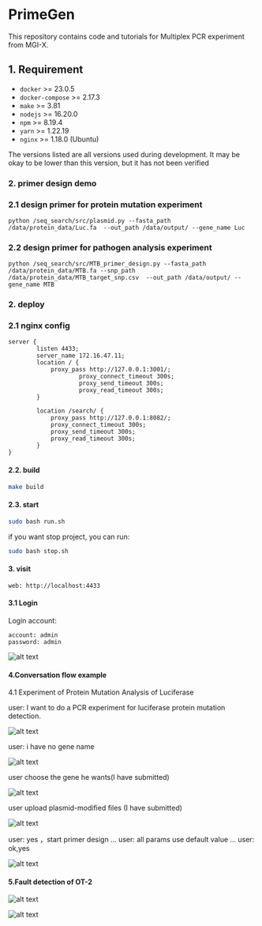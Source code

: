# PrimeGen
This repository contains code and tutorials for Multiplex  PCR experiment from MGI-X.

## 1. Requirement

- `docker` >= 23.0.5
- `docker-compose` >= 2.17.3
- `make` >= 3.81
- `nodejs` >= 16.20.0
- `npm` >= 8.19.4
- `yarn` >= 1.22.19
- `nginx` >= 1.18.0 (Ubuntu)

The versions listed are all versions used during development. It may be okay to be lower than this version, but it has not been verified


### 2. primer design demo


### 2.1 design primer for protein mutation experiment

    python /seq_search/src/plasmid.py --fasta_path /data/protein_data/Luc.fa  --out_path /data/output/ --gene_name Luc
### 2.2 design primer for pathogen analysis experiment

    python /seq_search/src/MTB_primer_design.py --fasta_path /data/protein_data/MTB.fa --snp_path /data/protein_data/MTB_target_snp.csv  --out_path /data/output/ --gene_name MTB









### 2. deploy

### 2.1 nginx config
```
server {
        listen 4433;
        server_name 172.16.47.11;
		location / {
			proxy_pass http://127.0.0.1:3001/;
					proxy_connect_timeout 300s;
					proxy_send_timeout 300s;
					proxy_read_timeout 300s;
		}	

		location /search/ {
			proxy_pass http://127.0.0.1:8082/;
			proxy_connect_timeout 300s;
			proxy_send_timeout 300s;
			proxy_read_timeout 300s;
		}	
}

```

#### 2.2. build

```bash
make build
```

#### 2.3. start

```bash
sudo bash run.sh
```

if you want stop project, you can run:
```bash
sudo bash stop.sh
```


#### 3. visit

```
web: http://localhost:4433
```
#### 3.1 Login 
Login account:

```
account: admin
password: admin
```
![alt text](./docs/login.jpg)

#### 

#### 4.Conversation flow example

4.1 Experiment of Protein Mutation Analysis of Luciferase

user: I want to do a PCR experiment for luciferase protein mutation detection.

![alt text](./docs/1.jpg)

user: i have no gene name

![alt text](./docs/2.jpg)

user choose the gene he wants(I have submitted)

![alt text](./docs/3.jpg)

user upload plasmid-modified files (I have submitted)

![alt text](./docs/4.jpg)

user: yes ，start primer design
...
user: all params use default value
...
user: ok,yes

![alt text](./docs/5.jpg)

#### 5.Fault detection of OT-2


![alt text](./docs/check_1.jpg)


![alt text](./docs/check_2.jpg)



